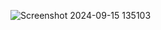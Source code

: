 ![Screenshot 2024-09-15 135103](https://github.com/user-attachments/assets/7de18924-f07e-4139-8429-98dca6ead8c2)
